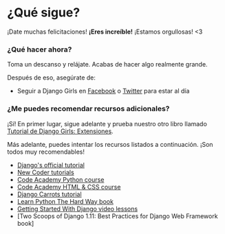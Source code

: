 # ¿Qué sigue?

¡Date muchas felicitaciones! **¡Eres increíble!** ¡Estamos orgullosas! <3

### ¿Qué hacer ahora?

Toma un descanso y relájate. Acabas de hacer algo realmente grande.

Después de eso, asegúrate de:

*   Seguir a Django Girls en [Facebook][1] o [Twitter][2] para estar al día

 [1]: http://facebook.com/djangogirls
 [2]: https://twitter.com/djangogirls

### ¿Me puedes recomendar recursos adicionales?

¡Sí! En primer lugar, sigue adelante y prueba nuestro otro libro llamado [Tutorial de Django Girls: Extensiones][3].

 [3]: https://tutorial-extensions.djangogirls.org

Más adelante, puedes intentar los recursos listados a continuación. ¡Son todos muy recomendables! 

- [Django's official tutorial][4] 
- [New Coder tutorials][5] 
- [Code Academy Python course][6] 
- [Code Academy HTML & CSS course][7] 
- [Django Carrots tutorial][8] 
- [Learn Python The Hard Way book][9] 
- [Getting Started With Django video lessons][10] 
- [Two Scoops of Django 1.11: Best Practices for Django Web Framework book]

 [4]: https://docs.djangoproject.com/en/1.11/intro/tutorial01/
 [5]: http://newcoder.io/tutorials/
 [6]: https://www.codecademy.com/en/tracks/python
 [7]: https://www.codecademy.com/tracks/web
 [8]: https://github.com/ggcarrots/django-carrots/
 [9]: http://learnpythonthehardway.org/book/
 [10]: http://www.gettingstartedwithdjango.com/
 [11]: https://www.twoscoopspress.com/products/two-scoops-of-django-1-11
